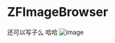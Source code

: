 # ZFImageBrowser
还可以写子么  哈哈 
![image](https://github.com/iOS-fei/ZFImageBrowser/blob/master/1540537734066745_1540537861703391.gif)

